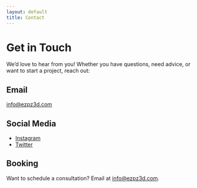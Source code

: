 ```yaml
---
layout: default
title: Contact
---
```


# Get in Touch

We’d love to hear from you! Whether you have questions, need advice, or want to start a project, reach out:

## Email
[info@ezpz3d.com](mailto:info@ezpz3d.com)

## Social Media
- [Instagram](#ezpz_3d)
- [Twitter](#)

## Booking
Want to schedule a consultation? Email at [info@ezpz3d.com](mailto:info@ezpz3d.com).